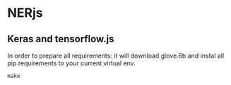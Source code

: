 # NERjs
## Keras and tensorflow.js

In order to prepare all requirements: 
it will download glove.6b and instal all pip requirements to your current virtual env.
```
make
```

